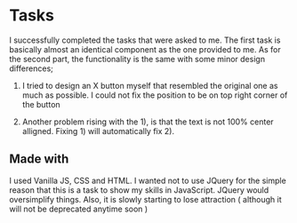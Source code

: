 # Tasks

I successfully completed the tasks that were asked to me. The first task is basically almost an identical component as the one provided
to me. As for the second part, the functionality is the same with some minor design differences;

1) I tried to design an X button myself that resembled the original one as much as possible. I could not fix the position to be on top
right corner of the button

2) Another problem rising with the 1), is that the text is not 100% center alligned. Fixing 1) will automatically fix 2).

## Made with

I used Vanilla JS, CSS and HTML. I wanted not to use JQuery for the simple reason that this is a task to show my skills in JavaScript. 
JQuery would oversimplify things. Also, it is slowly starting to lose attraction ( although it will not be deprecated anytime soon )
